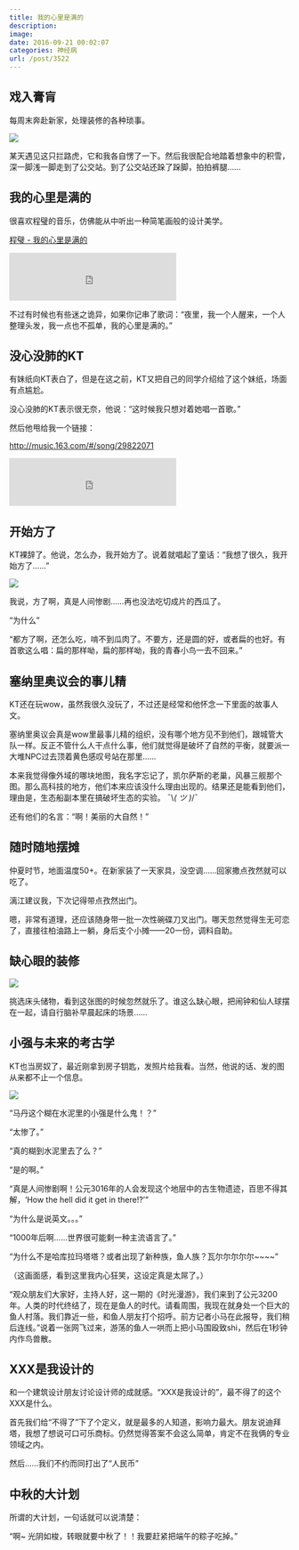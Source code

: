 ```yaml
---
title: 我的心里是满的
description: 
image: 
date: 2016-09-21 00:02:07
categories: 神经病
url: /post/3522
---
```


## 戏入膏肓

每周末奔赴新家，处理装修的各种琐事。

![](https://cdn.victor42.work/posts/2016-09/09-20/1.jpg)

某天遇见这只拦路虎，它和我各自愣了一下。然后我很配合地踏着想象中的积雪，深一脚浅一脚走到了公交站。到了公交站还跺了跺脚，拍拍裤腿……

## 我的心里是满的

很喜欢程璧的音乐，仿佛能从中听出一种简笔画般的设计美学。

<p><a href="http://music.163.com/#/song?id=29429848" target="_blank">程璧 - 我的心里是满的</a></p>

<iframe frameborder="no" border="0" marginwidth="0" marginheight="0" width=300 height=86 src="http://music.163.com/outchain/player?type=2&id=29429848&auto=0&height=66"></iframe>

不过有时候也有些迷之诡异，如果你记串了歌词：“夜里，我一个人醒来，一个人整理头发，我一点也不孤单，我的心里是满的。”

## 没心没肺的KT

有妹纸向KT表白了，但是在这之前，KT又把自己的同学介绍给了这个妹纸，场面有点尴尬。

没心没肺的KT表示很无奈，他说：“这时候我只想对着她唱一首歌。”

然后他甩给我一个链接：

<p><a href="http://music.163.com/#/song/29822071" target="_blank">http://music.163.com/#/song/29822071</a></p>

<iframe frameborder="no" border="0" marginwidth="0" marginheight="0" width=300 height=86 src="http://music.163.com/outchain/player?type=2&id=29822071&auto=0&height=66"></iframe>

## 开始方了

KT裸辞了。他说，怎么办，我开始方了。说着就唱起了童话：“我想了很久，我开始方了……”

![](https://cdn.victor42.work/posts/2016-09/09-20/2.jpg)

我说，方了啊，真是人间惨剧……再也没法吃切成片的西瓜了。

“为什么”

“都方了啊，还怎么吃，啃不到瓜肉了。不要方，还是圆的好，或者扁的也好。有首歌这么唱：扁的那样呦，扁的那样呦，我的青春小鸟一去不回来。”

## 塞纳里奥议会的事儿精

KT还在玩wow，虽然我很久没玩了，不过还是经常和他怀念一下里面的故事人文。

塞纳里奥议会真是wow里最事儿精的组织，没有哪个地方见不到他们，跟城管大队一样。反正不管什么人干点什么事，他们就觉得是破坏了自然的平衡，就要派一大堆NPC过去顶着黄色感叹号站在那里……

本来我觉得像外域的哪块地图，我名字忘记了，凯尔萨斯的老巢，风暴三舰那个图。那么高科技的地方，他们本来应该没什么理由出现的。结果还是能看到他们，理由是，生态船副本里在搞破坏生态的实验。  ¯\\_( ツ )_/¯

还有他们的名言：“啊！美丽的大自然！”

## 随时随地摆摊

仲夏时节，地面温度50+。在新家装了一天家具，没空调……回家撒点孜然就可以吃了。

漓江建议我，下次记得带点孜然出门。

嗯，非常有道理，还应该随身带一批一次性碗碟刀叉出门。哪天忽然觉得生无可恋了，直接往柏油路上一躺，身后支个小摊——20一份，调料自助。

## 缺心眼的装修

![](https://cdn.victor42.work/posts/2016-09/09-20/3.png)

挑选床头储物，看到这张图的时候忽然就乐了。谁这么缺心眼，把闹钟和仙人球摆在一起，请自行脑补早晨起床的场景……

## 小强与未来的考古学

KT也当房奴了，最近刚拿到房子钥匙，发照片给我看。当然，他说的话、发的图从来都不止一个信息。

![](https://cdn.victor42.work/posts/2016-09/09-20/4.jpg)

“马丹这个糊在水泥里的小强是什么鬼！？”

“太惨了。”

“真的糊到水泥里去了么？”

“是的啊。”

“真是人间惨剧啊！公元3016年的人会发现这个地层中的古生物遗迹，百思不得其解，‘How the hell did it get in there!?’”

“为什么是说英文。。。”

“1000年后啊……世界很可能剩一种主流语言了。”

“为什么不是哈库拉玛塔塔？或者出现了新种族，鱼人族？瓦尔尔尔尔尔~~~~”

（这画面感，看到这里我内心狂笑，这设定真是太屌了。）

“观众朋友们大家好，主持人好，这一期的《时光漫游》，我们来到了公元3200年。人类的时代终结了，现在是鱼人的时代。请看周围，我现在就身处一个巨大的鱼人村落。我们靠近一些，和鱼人朋友打个招呼。前方记者小马在此报导，我们稍后连线。”说着一张网飞过来，游荡的鱼人一哄而上把小马围殴致shi，然后在1秒钟内作鸟兽散。

## XXX是我设计的

和一个建筑设计朋友讨论设计师的成就感。“XXX是我设计的”，最不得了的这个XXX是什么。

首先我们给“不得了”下了个定义，就是最多的人知道，影响力最大。朋友说迪拜塔，我想了想说可口可乐商标。仍然觉得答案不会这么简单，肯定不在我俩的专业领域之内。

然后……我们不约而同打出了“人民币”

## 中秋的大计划

所谓的大计划，一句话就可以说清楚：

“啊~  光阴如梭，转眼就要中秋了！！我要赶紧把端午的粽子吃掉。”